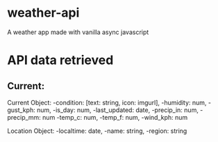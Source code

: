 # weather-api

A weather app made with vanilla async javascript

# API data retrieved

## Current:

Current Object:
-condition: [text: string, icon: imgurl],
-humidity: num,
-gust_kph: num,
-is_day: num,
-last_updated: date,
-precip_in: num,
-precip_mm: num
-temp_c: num,
-temp_f: num,
-wind_kph: num

Location Object:
-localtime: date,
-name: string,
-region: string
